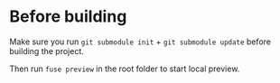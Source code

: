 # Before building

Make sure you run `git submodule init` + `git submodule update` before building the project.

Then run `fuse preview` in the root folder to start local preview.
